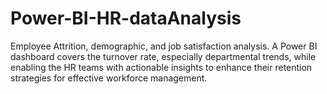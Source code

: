 # Power-BI-HR-dataAnalysis
Employee Attrition, demographic, and job satisfaction analysis. A Power BI dashboard covers the turnover rate, especially departmental trends, while enabling the HR teams with actionable insights to enhance their retention strategies for effective workforce management.
